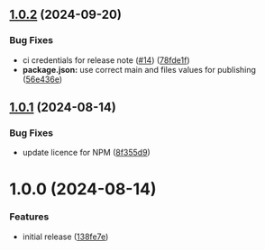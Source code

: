 ## [1.0.2](https://github.com/pjdauvert/mongoose-translation-plugin/compare/v1.0.1...v1.0.2) (2024-09-20)


### Bug Fixes

* ci credentials for release note ([#14](https://github.com/pjdauvert/mongoose-translation-plugin/issues/14)) ([78fde1f](https://github.com/pjdauvert/mongoose-translation-plugin/commit/78fde1f669203df288d1abd276abe00120813ece))
* **package.json:** use correct main and files values for publishing ([56e436e](https://github.com/pjdauvert/mongoose-translation-plugin/commit/56e436eabfe1cb40e9ae8874ebba513f5e218488))

## [1.0.1](https://github.com/pjdauvert/mongoose-translation-plugin/compare/v1.0.0...v1.0.1) (2024-08-14)


### Bug Fixes

* update licence for NPM ([8f355d9](https://github.com/pjdauvert/mongoose-translation-plugin/commit/8f355d9360a3a4fc6989615dfca6708d6bb64b2d))

# 1.0.0 (2024-08-14)


### Features

* initial release ([138fe7e](https://github.com/pjdauvert/mongoose-translation-plugin/commit/138fe7ea922917b409ebb977cb4694d401b4abfd))
